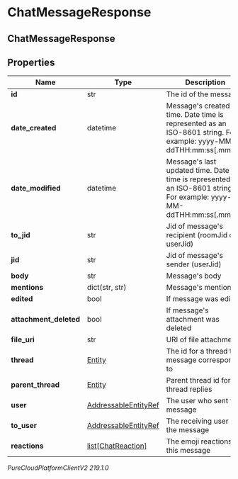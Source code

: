 # ChatMessageResponse

## ChatMessageResponse

## Properties

|Name | Type | Description | Notes|
|------------ | ------------- | ------------- | -------------|
| **id** | str | The id of the message | |
| **date_created** | datetime | Message&#39;s created time. Date time is represented as an ISO-8601 string. For example: yyyy-MM-ddTHH:mm:ss[.mmm]Z | |
| **date_modified** | datetime | Message&#39;s last updated time. Date time is represented as an ISO-8601 string. For example: yyyy-MM-ddTHH:mm:ss[.mmm]Z | [optional] |
| **to_jid** | str | Jid of message&#39;s recipient (roomJid or userJid) | |
| **jid** | str | Jid of message&#39;s sender (userJid) | |
| **body** | str | Message&#39;s body | |
| **mentions** | dict(str, str) | Message&#39;s mentions | [optional] |
| **edited** | bool | If message was edited | [optional] |
| **attachment_deleted** | bool | If message&#39;s attachment was deleted | [optional] |
| **file_uri** | str | URI of file attachment | [optional] |
| **thread** | [Entity](Entity) | The id for a thread this message corresponds to | |
| **parent_thread** | [Entity](Entity) | Parent thread id for thread replies | [optional] |
| **user** | [AddressableEntityRef](AddressableEntityRef) | The user who sent the message | [optional] |
| **to_user** | [AddressableEntityRef](AddressableEntityRef) | The receiving user of the message | [optional] |
| **reactions** | [list[ChatReaction]](ChatReaction) | The emoji reactions to this message | [optional] |



_PureCloudPlatformClientV2 219.1.0_
